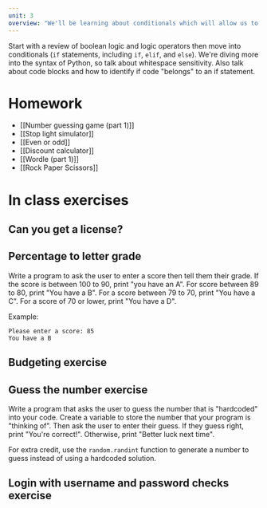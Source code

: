 ```yaml
---
unit: 3
overview: "We'll be learning about conditionals which will allow us to write programs that perform different actions depending on a set of conditions that you specify. We'll take this as a chance to review boolean operations."
---
```


Start with a review of boolean logic and logic operators then move into
conditionals (`if` statements, including `if`, `elif`, and `else`). We're
diving more into the syntax of Python, so talk about whitespace sensitivity.
Also talk about code blocks and how to identify if code "belongs" to an if
statement.

# Homework

- [[Number guessing game (part 1)]]
- [[Stop light simulator]]
- [[Even or odd]]
- [[Discount calculator]]
- [[Wordle (part 1)]]
- [[Rock Paper Scissors]]

# In class exercises

## Can you get a license?

## Percentage to letter grade

Write a program to ask the user to enter a score then tell them their grade. If
the score is between 100 to 90, print "you have an A". For score between 89 to
80, print "You have a B". For a score between 79 to 70, print "You have a C".
For a score of 70 or lower, print "You have a D".

Example:

```
Please enter a score: 85
You have a B
```

## Budgeting exercise

## Guess the number exercise

Write a program that asks the user to guess the number that is "hardcoded" into
your code. Create a variable to store the number that your program is "thinking
of". Then ask the user to enter their guess. If they guess right, print "You're
correct!". Otherwise, print "Better luck next time".

For extra credit, use the `random.randint` function to generate a number to
guess instead of using a hardcoded solution.

## Login with username and password checks exercise
